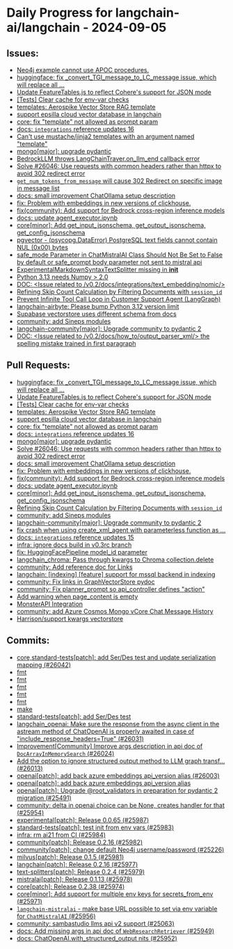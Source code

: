 # Daily Progress for langchain-ai/langchain - 2024-09-05

## Issues:
- [Neo4j example cannot use APOC procedures.](https://github.com/langchain-ai/langchain/issues/26077)
- [huggingface: fix _convert_TGI_message_to_LC_message issue, which will replace all …](https://github.com/langchain-ai/langchain/pull/26075)
- [Update FeatureTables.js to reflect Cohere's support for JSON mode](https://github.com/langchain-ai/langchain/pull/26074)
- [[Tests] Clear cache for env-var checks](https://github.com/langchain-ai/langchain/pull/26073)
- [templates: Aerospike Vector Store RAG template](https://github.com/langchain-ai/langchain/pull/26066)
- [support epsilla cloud vector database in langchain](https://github.com/langchain-ai/langchain/pull/26065)
- [core: fix "template" not allowed as prompt param](https://github.com/langchain-ai/langchain/pull/26060)
- [docs: `integrations` reference updates 16](https://github.com/langchain-ai/langchain/pull/26059)
- [Can't use mustache/jinja2 templates with an argument named "template"](https://github.com/langchain-ai/langchain/issues/26058)
- [mongo[major]: upgrade pydantic](https://github.com/langchain-ai/langchain/pull/26053)
- [BedrockLLM throws LangChainTraver.on_llm_end callback error](https://github.com/langchain-ai/langchain/issues/26049)
- [Solve #26046: Use requests with common headers rather than httpx to avoid 302 redirect error](https://github.com/langchain-ai/langchain/pull/26047)
- [`get_num_tokens_from_message` will cause 302 Redirect on specific image in message list](https://github.com/langchain-ai/langchain/issues/26046)
- [docs: small improvement ChatOllama setup description](https://github.com/langchain-ai/langchain/pull/26043)
- [fix: Problem with embeddings in new versions of clickhouse.](https://github.com/langchain-ai/langchain/pull/26041)
- [fix(community): Add support for Bedrock cross-region inference models](https://github.com/langchain-ai/langchain/pull/26038)
- [docs: update agent_executor.ipynb](https://github.com/langchain-ai/langchain/pull/26035)
- [core[minor]: Add get_input_jsonschema, get_output_jsonschema, get_config_jsonschema](https://github.com/langchain-ai/langchain/pull/26034)
- [pgvector - (psycopg.DataError) PostgreSQL text fields cannot contain NUL (0x00) bytes](https://github.com/langchain-ai/langchain/issues/26033)
- [safe_mode Parameter in ChatMistralAI Class Should Not Be Set to False by default or safe_prompt body parameter not sent to mistral api](https://github.com/langchain-ai/langchain/issues/26029)
- [ExperimentalMarkdownSyntaxTextSplitter missing in __init__](https://github.com/langchain-ai/langchain/issues/26028)
- [Python 3.13 needs Numpy > 2.0](https://github.com/langchain-ai/langchain/issues/26026)
- [DOC: <Issue related to /v0.2/docs/integrations/text_embedding/nomic/>](https://github.com/langchain-ai/langchain/issues/26022)
- [Refining Skip Count Calculation by Filtering Documents with `session_id`](https://github.com/langchain-ai/langchain/pull/26020)
- [Prevent Infinite Tool Call Loop in Customer Support Agent (LangGraph)](https://github.com/langchain-ai/langchain/issues/26019)
- [langchain-airbyte: Please bump Python 3.12 version limit](https://github.com/langchain-ai/langchain/issues/26018)
- [Supabase vectorstore uses different schema from docs](https://github.com/langchain-ai/langchain/issues/26017)
- [community: add Sineps modules](https://github.com/langchain-ai/langchain/pull/26016)
- [langchain-community[major]: Upgrade community to pydantic 2](https://github.com/langchain-ai/langchain/pull/26011)
- [DOC: <Issue related to /v0.2/docs/how_to/output_parser_xml/> the spelling mistake trained in first paragraph](https://github.com/langchain-ai/langchain/issues/26009)

## Pull Requests:
- [huggingface: fix _convert_TGI_message_to_LC_message issue, which will replace all …](https://github.com/langchain-ai/langchain/pull/26075)
- [Update FeatureTables.js to reflect Cohere's support for JSON mode](https://github.com/langchain-ai/langchain/pull/26074)
- [[Tests] Clear cache for env-var checks](https://github.com/langchain-ai/langchain/pull/26073)
- [templates: Aerospike Vector Store RAG template](https://github.com/langchain-ai/langchain/pull/26066)
- [support epsilla cloud vector database in langchain](https://github.com/langchain-ai/langchain/pull/26065)
- [core: fix "template" not allowed as prompt param](https://github.com/langchain-ai/langchain/pull/26060)
- [docs: `integrations` reference updates 16](https://github.com/langchain-ai/langchain/pull/26059)
- [mongo[major]: upgrade pydantic](https://github.com/langchain-ai/langchain/pull/26053)
- [Solve #26046: Use requests with common headers rather than httpx to avoid 302 redirect error](https://github.com/langchain-ai/langchain/pull/26047)
- [docs: small improvement ChatOllama setup description](https://github.com/langchain-ai/langchain/pull/26043)
- [fix: Problem with embeddings in new versions of clickhouse.](https://github.com/langchain-ai/langchain/pull/26041)
- [fix(community): Add support for Bedrock cross-region inference models](https://github.com/langchain-ai/langchain/pull/26038)
- [docs: update agent_executor.ipynb](https://github.com/langchain-ai/langchain/pull/26035)
- [core[minor]: Add get_input_jsonschema, get_output_jsonschema, get_config_jsonschema](https://github.com/langchain-ai/langchain/pull/26034)
- [Refining Skip Count Calculation by Filtering Documents with `session_id`](https://github.com/langchain-ai/langchain/pull/26020)
- [community: add Sineps modules](https://github.com/langchain-ai/langchain/pull/26016)
- [langchain-community[major]: Upgrade community to pydantic 2](https://github.com/langchain-ai/langchain/pull/26011)
- [fix crash when using create_xml_agent with parameterless function as …](https://github.com/langchain-ai/langchain/pull/26002)
- [docs: `integrations` reference updates 15](https://github.com/langchain-ai/langchain/pull/25994)
- [infra: ignore docs build in v0.3rc branch](https://github.com/langchain-ai/langchain/pull/25990)
- [fix: HuggingFacePipeline model_id parameter](https://github.com/langchain-ai/langchain/pull/25973)
- [langchain_chroma: Pass through kwargs to Chroma collection.delete](https://github.com/langchain-ai/langchain/pull/25970)
- [community: Add reference doc for Links](https://github.com/langchain-ai/langchain/pull/25969)
- [langchain: [indexing] [feature] support for mssql backend in indexing](https://github.com/langchain-ai/langchain/pull/25966)
- [community: Fix links in GraphVectorStore pydoc](https://github.com/langchain-ai/langchain/pull/25959)
- [community: Fix planner_prompt so api_controller defines "action"](https://github.com/langchain-ai/langchain/pull/25957)
- [Add warning when page_content is empty](https://github.com/langchain-ai/langchain/pull/25955)
- [MonsterAPI Integration](https://github.com/langchain-ai/langchain/pull/25948)
- [community: add Azure Cosmos Mongo vCore Chat Message History](https://github.com/langchain-ai/langchain/pull/25946)
- [Harrison/support kwargs vectorstore](https://github.com/langchain-ai/langchain/pull/25934)

## Commits:
- [core,standard-tests[patch]: add Ser/Des test and update serialization mapping (#26042)](https://github.com/langchain-ai/langchain/commit/de97d5064437c98f34dae0b0afa3b61162790726)
- [fmt](https://github.com/langchain-ai/langchain/commit/1241a004cbcddd7794f1a6ba064e8a0ca06e1065)
- [fmt](https://github.com/langchain-ai/langchain/commit/4ba14ae9e5545c3905aded58c0435f10b77f6b02)
- [fmt](https://github.com/langchain-ai/langchain/commit/dba308447d0e18578fbcbf3adfbbeb5d8789c7fe)
- [fmt](https://github.com/langchain-ai/langchain/commit/fdf6fbde186b231a9fc0e5bfde163db882864316)
- [fmt](https://github.com/langchain-ai/langchain/commit/576574c82c21ce3019c05f627b6bf08333d255b2)
- [make](https://github.com/langchain-ai/langchain/commit/7bf54636ff75a8c1bc9899abc084927b36745126)
- [standard-tests[patch]: add Ser/Des test](https://github.com/langchain-ai/langchain/commit/3ec93c2817a03eeb178602d05f84bb41bd49bff5)
- [langchain_openai: Make sure the response from the async client in the astream method of ChatOpenAI is properly awaited in case of "include_response_headers=True" (#26031)](https://github.com/langchain-ai/langchain/commit/af11fbfbf6ae3fae9a2fd0cf6e51b4e8f38c4886)
- [Improvement[Community] Improve args description in api doc of `DocArrayInMemorySearch` (#26024)](https://github.com/langchain-ai/langchain/commit/c8122372177305c964866691a8254cb99c3809d2)
- [Add the option to ignore structured output method to LLM graph transf… (#26013)](https://github.com/langchain-ai/langchain/commit/c649b449d71efdde03a6d9b74e04029d62858c9f)
- [openai[patch]: add back azure embeddings api_version alias (#26003)](https://github.com/langchain-ai/langchain/commit/34fc00aff17d1913a1cfe4b205e732982f98f7b8)
- [openai[patch]: add back azure embeddings api_version alias](https://github.com/langchain-ai/langchain/commit/4b99426a4f8d738c59ce782ecf9eb3fac8fc3c0b)
- [openai[patch]: Upgrade @root_validators in preparation for pydantic 2 migration (#25491)](https://github.com/langchain-ai/langchain/commit/bc3b851f08ee58bba2a6ff2600a26d1e9c964f42)
- [community: delta in openai choice can be None, creates handler for that (#25954)](https://github.com/langchain-ai/langchain/commit/0207dc1431c29379b724f51c09fa49e6b0333639)
- [experimental[patch]: Release 0.0.65 (#25987)](https://github.com/langchain-ai/langchain/commit/9eb9ff52c0e0b601af5b33dc39a48b74fe7af8c3)
- [standard-tests[patch]: test init from env vars (#25983)](https://github.com/langchain-ai/langchain/commit/bc3b02651c4b77e18be30a2e7cfb9252903c15c7)
- [infra: rm ai21 from CI (#25984)](https://github.com/langchain-ai/langchain/commit/ac922105ad8a2cefd0019d54b79c4e862b2ed964)
- [community[patch]: Release 0.2.16 (#25982)](https://github.com/langchain-ai/langchain/commit/0af447c90b98092238c8c8735f19f34e681e36be)
- [community[patch]: change default Neo4j username/password (#25226)](https://github.com/langchain-ai/langchain/commit/f49da71e87f714003f144f3bc7e5beb66339d9a9)
- [milvus[patch]: Release 0.1.5 (#25981)](https://github.com/langchain-ai/langchain/commit/035d8cf51b1a7ddb3298c110361f0e142ad81c4e)
- [langchain[patch]: Release 0.2.16 (#25977)](https://github.com/langchain-ai/langchain/commit/1dfc8c01affc98446592060e62894ee36a3b9446)
- [text-splitters[patch]: Release 0.2.4 (#25979)](https://github.com/langchain-ai/langchain/commit/fb642e1e27655697ba75d362c4ab628b82e3f5a1)
- [mistralai[patch]: Release 0.1.13 (#25978)](https://github.com/langchain-ai/langchain/commit/74579496198e7715cac616bb987ae94ac6d49e5a)
- [core[patch]: Release 0.2.38 (#25974)](https://github.com/langchain-ai/langchain/commit/0c69c9fb3f1870a0dc8eb17fa0ed600dec1e22e2)
- [core[minor]: Add support for multiple env keys for secrets_from_env (#25971)](https://github.com/langchain-ai/langchain/commit/fa8402ea09856c974d4cfdea8d25ee105cb95ba6)
- [`langchain-mistralai` - make base URL possible to set via env variable for `ChatMistralAI` (#25956)](https://github.com/langchain-ai/langchain/commit/fdeaff4149ed2e4bf034ac18bfff49f613a05e6e)
- [community: sambastudio llms api v2 support (#25063)](https://github.com/langchain-ai/langchain/commit/c7154a40457b16b11fdf6c0b2f7f8c3323b62d34)
- [docs: Add missing args in api doc of `WebResearchRetriever` (#25949)](https://github.com/langchain-ai/langchain/commit/8d784db107fc3d7728c9966087d0fe5d120c6291)
- [docs: ChatOpenAI.with_structured_output nits (#25952)](https://github.com/langchain-ai/langchain/commit/da113f63630f4c37ba9271e8580da5b77cbecc83)
